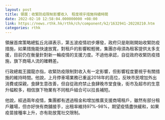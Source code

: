 ```yaml
---
layout: post
title: 領展：收緊防疫限制影響收入　程度視乎措施持續時間
date: 2022-02-10 12:58:04.000000000 +08:00
link: https://news.rthk.hk/rthk/ch/component/k2/1632941-20220210.htm
categories: rthk
---
```


領展首席策略總監丘兆祺表示，第五波疫情初步爆發，政府只是剛剛開始收緊防疫措施，如果措施能快速放寬，對租戶的影響較輕微，集團亦毋須為租客提供太多支援，目前仍在衡量針對新一輪疫情的支援力度。不過他承認，自從政府收緊防疫措施，旗下商場人流的確轉差。

行政總裁王國龍亦指，收緊防疫限制對收入有一定影響，但影響程度要視乎有關措施的維持時間。他說，上月停車場業務已重返2018年的高位，反映市民增加外出消費或探親，食肆生意改善，但自從政府禁止食肆晚市堂食後，街市及超市的生意升幅較多，相信旗下物業有不同租戶組合可以拉長補短。

他說，經過兩年疫情，集團都有透過租金和增加推廣支援商場租戶，雖然有部分租戶離場，但亦好快有商舖接手，出租率維持97%-98%，期望疫情盡快緩和，如果疫苗接種率上升，亦有助放寬社交限制。
